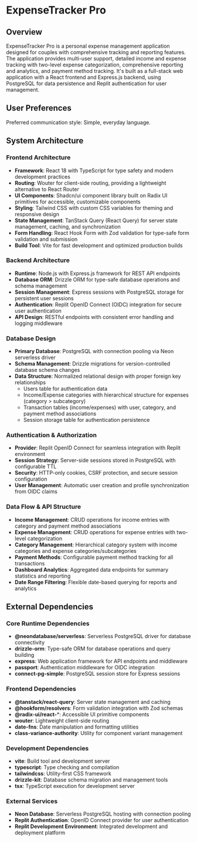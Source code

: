 # ExpenseTracker Pro

## Overview

ExpenseTracker Pro is a personal expense management application designed for couples with comprehensive tracking and reporting features. The application provides multi-user support, detailed income and expense tracking with two-level expense categorization, comprehensive reporting and analytics, and payment method tracking. It's built as a full-stack web application with a React frontend and Express.js backend, using PostgreSQL for data persistence and Replit authentication for user management.

## User Preferences

Preferred communication style: Simple, everyday language.

## System Architecture

### Frontend Architecture
- **Framework**: React 18 with TypeScript for type safety and modern development practices
- **Routing**: Wouter for client-side routing, providing a lightweight alternative to React Router
- **UI Components**: Shadcn/ui component library built on Radix UI primitives for accessible, customizable components
- **Styling**: Tailwind CSS with custom CSS variables for theming and responsive design
- **State Management**: TanStack Query (React Query) for server state management, caching, and synchronization
- **Form Handling**: React Hook Form with Zod validation for type-safe form validation and submission
- **Build Tool**: Vite for fast development and optimized production builds

### Backend Architecture
- **Runtime**: Node.js with Express.js framework for REST API endpoints
- **Database ORM**: Drizzle ORM for type-safe database operations and schema management
- **Session Management**: Express sessions with PostgreSQL storage for persistent user sessions
- **Authentication**: Replit OpenID Connect (OIDC) integration for secure user authentication
- **API Design**: RESTful endpoints with consistent error handling and logging middleware

### Database Design
- **Primary Database**: PostgreSQL with connection pooling via Neon serverless driver
- **Schema Management**: Drizzle migrations for version-controlled database schema changes
- **Data Structure**: Normalized relational design with proper foreign key relationships
  - Users table for authentication data
  - Income/Expense categories with hierarchical structure for expenses (category > subcategory)
  - Transaction tables (income/expenses) with user, category, and payment method associations
  - Session storage table for authentication persistence

### Authentication & Authorization
- **Provider**: Replit OpenID Connect for seamless integration with Replit environment
- **Session Strategy**: Server-side sessions stored in PostgreSQL with configurable TTL
- **Security**: HTTP-only cookies, CSRF protection, and secure session configuration
- **User Management**: Automatic user creation and profile synchronization from OIDC claims

### Data Flow & API Structure
- **Income Management**: CRUD operations for income entries with category and payment method associations
- **Expense Management**: CRUD operations for expense entries with two-level categorization
- **Category Management**: Hierarchical category system with income categories and expense categories/subcategories
- **Payment Methods**: Configurable payment method tracking for all transactions
- **Dashboard Analytics**: Aggregated data endpoints for summary statistics and reporting
- **Date Range Filtering**: Flexible date-based querying for reports and analytics

## External Dependencies

### Core Runtime Dependencies
- **@neondatabase/serverless**: Serverless PostgreSQL driver for database connectivity
- **drizzle-orm**: Type-safe ORM for database operations and query building
- **express**: Web application framework for API endpoints and middleware
- **passport**: Authentication middleware for OIDC integration
- **connect-pg-simple**: PostgreSQL session store for Express sessions

### Frontend Dependencies
- **@tanstack/react-query**: Server state management and caching
- **@hookform/resolvers**: Form validation integration with Zod schemas
- **@radix-ui/react-***: Accessible UI primitive components
- **wouter**: Lightweight client-side routing
- **date-fns**: Date manipulation and formatting utilities
- **class-variance-authority**: Utility for component variant management

### Development Dependencies
- **vite**: Build tool and development server
- **typescript**: Type checking and compilation
- **tailwindcss**: Utility-first CSS framework
- **drizzle-kit**: Database schema migration and management tools
- **tsx**: TypeScript execution for development server

### External Services
- **Neon Database**: Serverless PostgreSQL hosting with connection pooling
- **Replit Authentication**: OpenID Connect provider for user authentication
- **Replit Development Environment**: Integrated development and deployment platform